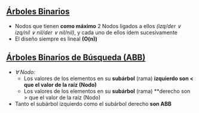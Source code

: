 ## <u>Árboles Binarios</u>
+ Nodos que tienen **como máximo** 2 Nodos ligados a ellos *(izq/der $\lor$ izq/nil $\lor$ nil/der $\lor$ nil/nil)*, y cada uno de ellos ídem sucesivamente
+ El diseño siempre es lineal **(O(n))**

## <u>Árboles Binarios de Búsqueda (ABB)</u>
+ *$\forall$ Nodo:*
	+ Los valores de los elementos en su **subárbol** (rama)  **izquierdo son $<$ que el valor de la raíz (Nodo)**
	+ Los valores de los elementos en su **subárbol** (rama)  **derecho son $>$ que el valor de la raíz (Nodo)
+ Tanto el subárbol izquierdo como el subárbol derecho **son ABB**
